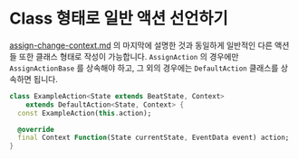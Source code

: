 # Class 형태로 일반 액션 선언하기

&#x20;[assign-change-context.md](assign-change-context.md "mention") 의 마지막에 설명한 것과 동일하게 일반적인 다른 액션들 또한 클래스 형태로 작성이 가능합니다. `AssignAction` 의 경우에만 `AssignActionBase` 를 상속해야 하고, 그 외의 경우에는 `DefaultAction` 클래스를 상속하면 됩니다.&#x20;

```dart
class ExampleAction<State extends BeatState, Context>
    extends DefaultAction<State, Context> {
  const ExampleAction(this.action);

  @override
  final Context Function(State currentState, EventData event) action;
}
```
